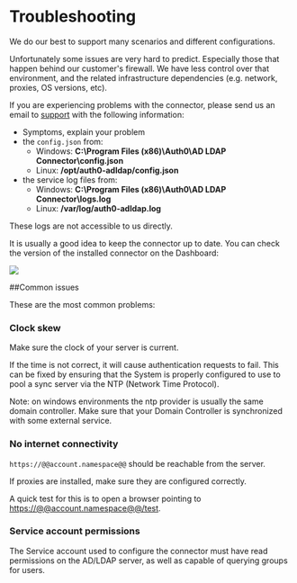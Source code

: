 # Troubleshooting

We do our best to support many scenarios and different configurations.

Unfortunately some issues are very hard to predict. Especially those that happen behind our customer's firewall. We have less control over that environment, and the related infrastructure dependencies (e.g. network, proxies, OS versions, etc).

If you are experiencing problems with the connector, please send us an email to [support](mailto:support@auth0.com) with the following information:

-  Symptoms, explain your problem
-  the `config.json` from:
    -  Windows: **C:\Program Files (x86)\Auth0\AD LDAP Connector\config.json**
    -  Linux: **/opt/auth0-adldap/config.json**
-  the service log files from:
    -  Windows: **C:\Program Files (x86)\Auth0\AD LDAP Connector\logs.log**
    -  Linux: **/var/log/auth0-adldap.log**

These logs are not accessible to us directly.

It is usually a good idea to keep the connector up to date. You can check the version of the installed connector on the Dashboard:

![](https://cdn.auth0.com/docs/img/adldap-connector-version.png)

##Common issues

These are the most common problems:

### Clock skew

Make sure the clock of your server is current.

If the time is not correct, it will cause authentication requests to fail. This can be fixed by ensuring that the System is properly configured to use to pool a sync server via the NTP (Network Time Protocol).

Note: on windows environments the ntp provider is usually the same domain controller. Make sure that your Domain Controller is synchronized with some external service.

### No internet connectivity

`https://@@account.namespace@@` should be reachable from the server.

If proxies are installed, make sure they are configured correctly.

A quick test for this is to open a browser pointing to [https://@@account.namespace@@/test](https://@@account.namespace@@/test).

### Service account permissions

The Service account used to configure the connector must have read permissions on the AD/LDAP server, as well as capable of querying groups for users.
